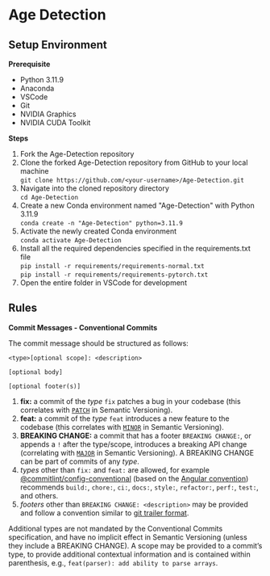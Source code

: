 # Age Detection

## Setup Environment

**Prerequisite**

- Python 3.11.9
- Anaconda
- VSCode
- Git
- NVIDIA Graphics
- NVIDIA CUDA Toolkit

**Steps**

1. Fork the Age-Detection repository
2. Clone the forked Age-Detection repository from GitHub to your local machine<br>`git clone https://github.com/<your-username>/Age-Detection.git`
3. Navigate into the cloned repository directory<br>`cd Age-Detection`
4. Create a new Conda environment named "Age-Detection" with Python 3.11.9<br>`conda create -n "Age-Detection" python=3.11.9`
5. Activate the newly created Conda environment<br>`conda activate Age-Detection`
6. Install all the required dependencies specified in the requirements.txt file<br>`pip install -r requirements/requirements-normal.txt`<br>`pip install -r requirements/requirements-pytorch.txt`
7. Open the entire folder in VSCode for development

## Rules

**Commit Messages - Conventional Commits**

The commit message should be structured as follows:

```
<type>[optional scope]: <description>

[optional body]

[optional footer(s)]
```

1. **fix:** a commit of the *type* `fix` patches a bug in your codebase (this correlates with [`PATCH`](http://semver.org/#summary) in Semantic Versioning).
2. **feat:** a commit of the *type* `feat` introduces a new feature to the codebase (this correlates with [`MINOR`](http://semver.org/#summary) in Semantic Versioning).
3. **BREAKING CHANGE:** a commit that has a footer `BREAKING CHANGE:`, or appends a `!` after the type/scope, introduces a breaking API change (correlating with [`MAJOR`](http://semver.org/#summary) in Semantic Versioning). A BREAKING CHANGE can be part of commits of any *type*.
4. *types* other than `fix:` and `feat:` are allowed, for example [@commitlint/config-conventional](https://github.com/conventional-changelog/commitlint/tree/master/@commitlint/config-conventional) (based on the [Angular convention](https://github.com/angular/angular/blob/22b96b9/CONTRIBUTING.md#-commit-message-guidelines)) recommends `build:`, `chore:`, `ci:`, `docs:`, `style:`, `refactor:`, `perf:`, `test:`, and others.
5. *footers* other than `BREAKING CHANGE: <description>` may be provided and follow a convention similar to [git trailer format](https://git-scm.com/docs/git-interpret-trailers).

Additional types are not mandated by the Conventional Commits specification, and have no implicit effect in Semantic Versioning (unless they include a BREAKING CHANGE). A scope may be provided to a commit’s type, to provide additional contextual information and is contained within parenthesis, e.g., `feat(parser): add ability to parse arrays`.